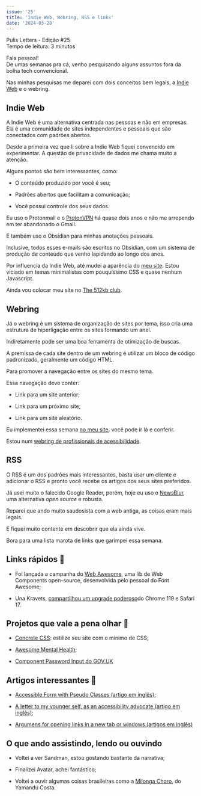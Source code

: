 ```yaml
---
issue: '25'
title: 'Indie Web, Webring, RSS e links'
date: '2024-03-28'
---
```


Pulis Letters - Edição #25  
Tempo de leitura: 3 minutos

Fala pessoal!  
De umas semanas pra cá, venho pesquisando alguns assuntos fora da bolha tech convencional.

Nas minhas pesquisas me deparei com dois conceitos bem legais, a [Indie Web](https://indieweb.org/) e o webring.

## Indie Web

A Indie Web é uma alternativa centrada nas pessoas e não em empresas. Ela é uma comunidade de sites independentes e pessoais que são conectados com padrões abertos.

Desde a primeira vez que li sobre a Indie Web fiquei convencido em experimentar. A questão de privacidade de dados me chama muito a atenção.

Alguns pontos são bem interessantes, como:

- O conteúdo produzido por você é seu;

- Padrões abertos que facilitam a comunicação;

- Você possui controle dos seus dados.

Eu uso o Protonmail e o [ProtonVPN](https://go.getproton.me/SHxR) há quase dois anos e não me arrependo em ter abandonado o Gmail.

E também uso o Obsidian para minhas anotações pessoais.

Inclusive, todos esses e-mails são escritos no Obsidian, com um sistema de produção de conteúdo que venho lapidando ao longo dos anos.

Por influencia da Indie Web, até mudei a aparência do [meu site](https://brunopulis.com/). Estou viciado em temas minimalistas com pouquíssimo CSS e quase nenhum Javascript.

Ainda vou colocar meu site no [The 512kb club](https://512kb.club/).

## Webring

Já o webring é um sistema de organização de sites por tema, isso cria uma estrutura de hiperligação entre os sites formando um anel.

Indiretamente pode ser uma boa ferramenta de otimização de buscas.

A premissa de cada site dentro de um webring é utilizar um bloco de código padronizado, geralmente um código HTML.

Para promover a navegação entre os sites do mesmo tema.

Essa navegação deve conter:

- Link para um site anterior;

- Link para um próximo site;

- Link para um site aleatório.

Eu implementei essa semana [no meu site](https://brunopulis.com/), você pode ir lá e conferir.

Estou num [webring de profissionais de acessibilidade](https://a11y-webring.club/).

## RSS

O RSS é um dos padrões mais interessantes, basta usar um cliente e adicionar o RSS e pronto você recebe os artigos dos seus sites preferidos.

Já usei muito o falecido Google Reader, porém, hoje eu uso o [NewsBlur](https://www.newsblur.com/), uma alternativa *open source* e robusta.

Reparei que ando muito saudosista com a web antiga, as coisas eram mais legais.

E fiquei muito contente em descobrir que ela ainda vive.

Bora para uma lista marota de links que garimpei essa semana.

## Links rápidos 🔗

- Foi lançada a campanha do [Web Awesome](https://www.kickstarter.com/projects/fontawesome/web-awesome), uma lib de Web Components open-source, desenvolvida pelo pessoal do Font Awesome;

- Una Kravets, [compartilhou um upgrade poderoso](https://developer.chrome.com/blog/hr-in-select?hl=pt-br)do Chrome 119 e Safari 17.

## Projetos que vale a pena olhar 🧪

- [Concrete CSS](https://concrete.style/): estilize seu site com o mínimo de CSS;

- [Awesome Mental Health](https://dreamingechoes.github.io/awesome-mental-health);

- [Component Password Input do GOV.UK](https://design-system.service.gov.uk/components/password-input/)

## Artigos interessantes 📖

- [Accessible Form with Pseudo Classes (artigo em inglês)](https://css-tricks.com/accessible-forms-with-pseudo-classes/);

- [A letter to my younger self, as an accessibility advocate (artigo em inglês)](https://heather-buchel.com/blog/2024/03/letters-to-an-accessibility-advocate/);

- [Argumens for opening links in a new tab or windows (artigos em inglês)](https://piccalil.li/links/arguments-for-opening-links-in-a-new-tab-or-window)

## O que ando assistindo, lendo ou ouvindo

- Voltei a ver Sandman, estou gostando bastante da narrativa;

- Finalizei Avatar, achei fantástico;

- Voltei a ouvir algumas coisas brasileiras como a [Milonga Choro](https://www.youtube.com/watch?v=LeONJaewBs8), do Yamandu Costa.
